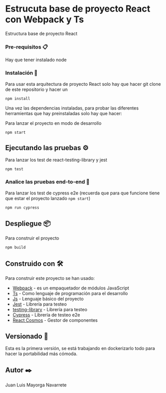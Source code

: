 # Estrucuta base de proyecto React con Webpack y Ts

Estructura base de proyecto React 

### Pre-requisitos 📋

Hay que tener instalado node

### Instalación 🔧

Para usar esta arquitectura de proyecto React solo hay que hacer git clone de este repositorio
y hacer un 
```
npm install
```
Una vez las dependencias instaladas, para probar las diferentes herramientas que hay preinstaladas solo hay que hacer:

Para lanzar el proyecto en modo de desarrollo
```
npm start
```

## Ejecutando las pruebas ⚙️

Para lanzar los test de react-testing-library y jest
```
npm test
```

### Analice las pruebas end-to-end 🔩

Para lanzar los test de cypress e2e (recuerda que para que funcione tiene que estar el proyecto lanzado ``` npm start ```)
```
npm run cypress
```

## Despliegue 📦

Para construir el proyecto
```
npm build
```

## Construido con 🛠️

Para construir este proyecto se han usado:

* [Webpack](hhttps://webpack.js.org/) - es un empaquetador de módulos JavaScript 
* [Ts](https://www.typescriptlang.org/) - Como lenguaje de programación para el desarrollo
* [Js](https://developer.mozilla.org/es/docs/Learn/JavaScript/First_steps/Qu%C3%A9_es_JavaScript) - Lenguaje básico del proyecto
* [Jest](https://jestjs.io/) - Librería para testeo
* [testing-library](https://testing-library.com/docs/react-testing-library/cheatsheet) - Librería para testeo
* [Cypress](https://www.cypress.io/) - Librería de testeo e2e
* [React Cosmos](https://maven.apache.org/) - Gestor de componentes


## Versionado 📌

Esta es la primera versión, se está trabajando en dockerizarlo todo para hacer la portabilidad más cómoda.

## Autor ✒️
Juan Luis Mayorga Navarrete






